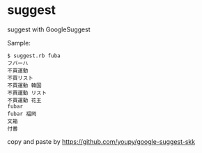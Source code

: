suggest
=======

suggest with GoogleSuggest

Sample:

    $ suggest.rb fuba
    フバーハ
    不買運動
    不買リスト
    不買運動 韓国
    不買運動 リスト
    不買運動 花王
    fubar
    fubar 福岡
    文箱
    付番

copy and paste by https://github.com/youpy/google-suggest-skk
